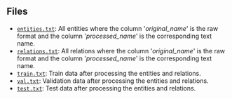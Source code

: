## Files
* <code>[entities.txt](./entities.txt)</code>: All entities where the column '*original_name*' is the raw format and the column '*processed_name*' is the corresponding text name.
* <code>[relations.txt](./relations.txt)</code>: All relations where the column '*original_name*' is the raw format and the column '*processed_name*' is the corresponding text name.
* <code>[train.txt](./train.txt)</code>: Train data after processing the entities and relations.
* <code>[val.txt](./val.txt)</code>: Validation data after processing the entities and relations.
* <code>[test.txt](./test.txt)</code>: Test data after processing the entities and relations.
